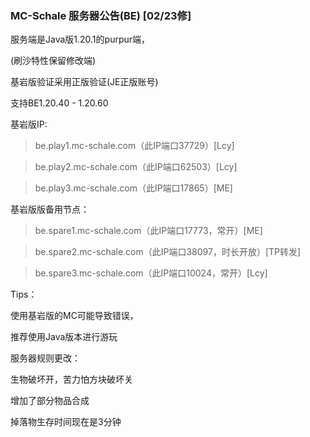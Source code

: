 ### MC-Schale 服务器公告(BE) [02/23修]

服务端是Java版1.20.1的purpur端，

(刷沙特性保留修改端)

基岩版验证采用正版验证(JE正版账号)

支持BE1.20.40 - 1.20.60

基岩版IP:

>be.play1.mc-schale.com（此IP端口37729）[Lcy]

>be.play2.mc-schale.com（此IP端口62503）[Lcy]

>be.play3.mc-schale.com（此IP端口17865）[ME]

基岩版版备用节点：

>be.spare1.mc-schale.com（此IP端口17773，常开）[ME]

>be.spare2.mc-schale.com（此IP端口38097，时长开放）[TP转发]

>be.spare3.mc-schale.com（此IP端口10024，常开）[Lcy]

Tips：

使用基岩版的MC可能导致错误，

推荐使用Java版本进行游玩

服务器规则更改：

生物破坏开，苦力怕方块破坏关

增加了部分物品合成

掉落物生存时间现在是3分钟